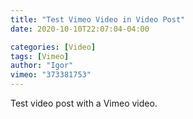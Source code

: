 ```yaml
---
title: "Test Vimeo Video in Video Post"
date: 2020-10-10T22:07:04-04:00

categories: [Video]
tags: [Vimeo]
author: "Igor"
vimeo: "373381753"
---
```


Test video post with a Vimeo video.
